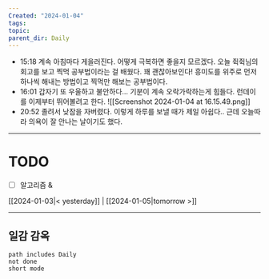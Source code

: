 ```yaml
---
Created: "2024-01-04"
tags: 
topic: 
parent_dir: Daily
---
```

- 15:18
계속 아침마다 게을러진다. 어떻게 극복하면 좋을지 모르겠다. 오늘 쥑쥑님의 회고를 보고 찍먹 공부법이라는 걸 배웠다. 꽤 괜찮아보인다! 흥미도를 위주로 먼저 하나씩 해내는 방법이고 찍먹만 해보는 공부법이다. 
- 16:01
갑자기 또 우울하고 불안하다... 기분이 계속 오락가락하는게 힘들다. 런데이를 이제부터 뛰어볼려고 한다. 
![[Screenshot 2024-01-04 at 16.15.49.png]]
-  20:52
졸려서 낮잠을 자버렸다. 이렇게 하루를 보낼 때가 제일 아쉽다.. 근데 오늘따라 의욕이 잘 안나는 날이기도 했다. 

----
# TODO
- [ ] 알고리즘 &  
  
[[2024-01-03|< yesterday]] | [[2024-01-05|tomorrow >]]  
  
---  
## 일감 감옥  
```tasks  
path includes Daily  
not done  
short mode  
```